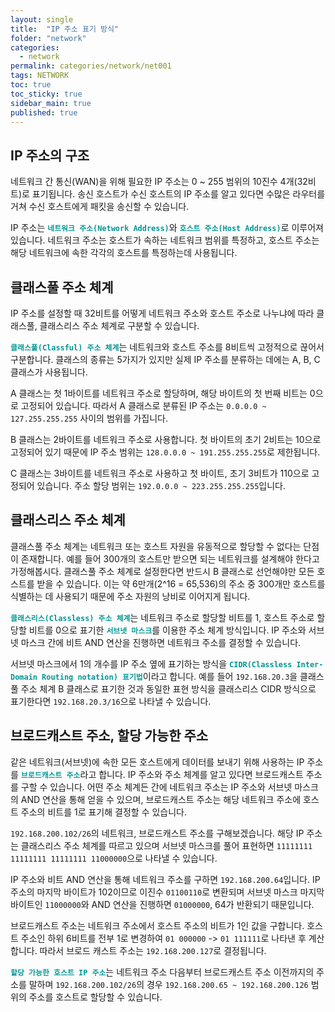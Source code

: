 ```yaml
---
layout: single
title:  "IP 주소 표기 방식"
folder: "network"
categories:
  - network
permalink: categories/network/net001
tags: NETWORK
toc: true
toc_sticky: true
sidebar_main: true
published: true
---
```


## IP 주소의 구조
네트워크 간 통신(WAN)을 위해 필요한 IP 주소는 0 ~ 255 범위의 10진수 4개(32비트)로 표기됩니다. 송신 호스트가 수신 호스트의 IP 주소를 알고 있다면 수많은 라우터를 거쳐 수신 호스트에게 패킷을 송신할 수 있습니다.

IP 주소는 <span style="color: rgb(3, 150, 150); font-weight: bold;">`네트워크 주소(Network Address)`</span>와 <span style="color: rgb(3, 150, 150); font-weight: bold;">`호스트 주소(Host Address)`</span>로 이루어져 있습니다. 네트워크 주소는 호스트가 속하는 네트워크 범위를 특정하고, 호스트 주소는 해당 네트워크에 속한 각각의 호스트를 특정하는데 사용됩니다.

## 클래스풀 주소 체계
IP 주소를 설정할 때 32비트를 어떻게 네트워크 주소와 호스트 주소로 나누냐에 따라 클래스풀, 클래스리스 주소 체계로 구분할 수 있습니다.

<span style="color: rgb(3, 150, 150); font-weight: bold;">`클래스풀(Classful) 주소 체계`</span>는 네트워크와 호스트 주소를 8비트씩 고정적으로 끊어서 구분합니다. 클래스의 종류는 5가지가 있지만 실제 IP 주소를 분류하는 데에는 A, B, C 클래스가 사용됩니다.

A 클래스는 첫 1바이트를 네트워크 주소로 할당하며, 해당 바이트의 첫 번째 비트는 0으로 고정되어 있습니다. 따라서 A 클래스로 분류된 IP 주소는 `0.0.0.0 ~ 127.255.255.255` 사이의 범위를 가집니다.

B 클래스는 2바이트를 네트워크 주소로 사용합니다. 첫 바이트의 초기 2비트는 10으로 고정되어 있기 때문에 IP 주소 범위는 `128.0.0.0 ~ 191.255.255.255`로 제한됩니다.

C 클래스는 3바이트를 네트워크 주소로 사용하고 첫 바이트, 초기 3비트가 110으로 고정되어 있습니다. 주소 할당 범위는 `192.0.0.0 ~ 223.255.255.255`입니다.

## 클래스리스 주소 체계
클래스풀 주소 체계는 네트워크 또는 호스트 자원을 유동적으로 할당할 수 없다는 단점이 존재합니다. 예를 들어 300개의 호스트만 받으면 되는 네트워크를 설계해야 한다고 가정해봅시다. 클래스풀 주소 체계로 설정한다면 반드시 B 클래스로 선언해야만 모든 호스트를 받을 수 있습니다. 이는 약 6만개(2^16 = 65,536)의 주소 중 300개만 호스트를 식별하는 데 사용되기 때문에 주소 자원의 낭비로 이어지게 됩니다.

<span style="color: rgb(3, 150, 150); font-weight: bold;">`클래스리스(Classless) 주소 체계`</span>는 네트워크 주소로 할당할 비트를 1, 호스트 주소로 할당할 비트를 0으로 표기한 <span style="color: rgb(3, 150, 150); font-weight: bold;">`서브넷 마스크`</span>를 이용한 주소 체계 방식입니다. IP 주소와 서브넷 마스크 간에 비트 AND 연산을 진행하면 네트워크 주소를 결정할 수 있습니다.

서브넷 마스크에서 1의 개수를 IP 주소 옆에 표기하는 방식을 <span style="color: rgb(3, 150, 150); font-weight: bold;">`CIDR(Classless Inter-Domain Routing notation) 표기법`</span>이라고 합니다. 예를 들어 `192.168.20.3`을 클래스풀 주소 체계 B 클래스로 표기한 것과 동일한 표현 방식을 클래스리스 CIDR 방식으로 표기한다면 `192.168.20.3/16`으로 나타낼 수 있습니다.

## 브로드캐스트 주소, 할당 가능한 주소
같은 네트워크(서브넷)에 속한 모든 호스트에게 데이터를 보내기 위해 사용하는 IP 주소를 <span style="color: rgb(3, 150, 150); font-weight: bold;">`브로드캐스트 주소`</span>라고 합니다.
IP 주소와 주소 체계를 알고 있다면 브로드캐스트 주소를 구할 수 있습니다. 어떤 주소 체계든 간에 네트워크 주소는 IP 주소와 서브넷 마스크의 AND 연산을 통해 얻을 수 있으며, 브로드캐스트 주소는 해당 네트워크 주소에 호스트 주소의 비트를 1로 표기해 결정할 수 있습니다.

`192.168.200.102/26`의 네트워크, 브로드캐스트 주소를 구해보겠습니다. 해당 IP 주소는 클래스리스 주소 체계를 따르고 있으며 서브넷 마스크를 풀어 표현하면 `11111111 11111111 11111111 11000000`으로 나타낼 수 있습니다.

IP 주소와 비트 AND 연산을 통해 네트워크 주소를 구하면 `192.168.200.64`입니다. IP 주소의 마지막 바이트가 102이므로 이진수 `01100110`로 변환되며 서브넷 마스크 마지막 바이트인 `11000000`와 AND 연산을 진행하면 `01000000`, 64가 반환되기 때문입니다.

브로드캐스트 주소는 네트워크 주소에서 호스트 주소의 비트가 1인 값을 구합니다. 호스트 주소인 하위 6비트를 전부 1로 변경하여 `01 000000` -> `01 111111`로 나타낸 후 계산합니다. 따라서 브로드 캐스트 주소는 `192.168.200.127`로 결정됩니다.

<span style="color: rgb(3, 150, 150); font-weight: bold;">`할당 가능한 호스트 IP 주소`</span>는 네트워크 주소 다음부터 브로드캐스트 주소 이전까지의 주소를 말하며 `192.168.200.102/26`의 경우 `192.168.200.65 ~ 192.168.200.126` 범위의 주소를 호스트로 할당할 수 있습니다.